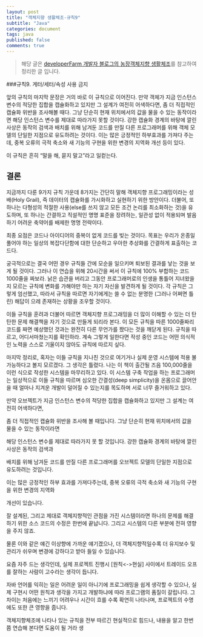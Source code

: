 ```yaml
---
layout: post
title: "객체지향 생활체조-규칙9"
subtitle: "Java"
categories: document
tags: java
published: false
comments: true
---
```


>해당 글은 [developerFarm 개발자 블로그의 농장객체지향 생활체조](https://developerfarm.wordpress.com/2012/02/03/object_calisthenics_summary)를 참고하여 정리한 글 입니다.

###규칙9. 게터/세터/속성 사용 금지

앞의 규칙의 마지막 문장은 거의 바로 이 규칙으로 이어진다. 만약 객체가 지금 인스턴스 변수의 적당한 집합을 캡슐화하고 있지만 그 설계가 여전히 어색하다면, 좀 더 직접적인 캡슐화 위반을 조사해볼 때다. 그냥 단순히 현재 위치에서의 값을 물을 수 있는 동작이라면 해당 인스턴스 변수를 제대로 따라가지 못할 것이다. 강한 캡슐화 경계의 바탕에 깔린 사상은 동작의 검색과 배치를 위해 남겨둔 코드를 만질 다른 프로그래머를 위해 객체 모델의 단일한 지점으로 유도하려는 것이다. 이는 많은 긍정적인 하부효과를 가져다 주는데, 중복 오류의 극적 축소와 새 기능의 구현을 위한 변경의 지역화 개선 등이 있다.

이 규칙은 흔히 “말을 해, 묻지 말고”라고 일컫는다.



## **결론**

지금까지 다룬 9가지 규칙 가운데 8가지는 간단히 말해 객체지향 프로그래밍이라는 성배(Holy Grail), 즉 데이터의 캡슐화를 가시화하고 실현하기 위한 방안이다. 더불어, 또 하나는 다형성의 적절한 사용(else를 쓰지 않고 모든 조건 논리를 최소화하는 것)을 유도하며, 또 하나는 간결하고 직설적인 명명 표준을 장려하는, 일관성 없이 적용되며 발음하기 어려운 축약어를 배제한 명명 전략이다.

최종 요점은 코드나 아이디어의 중복이 없게 코드를 빚는 것이다. 목표는 우리가 온종일 풀어야 하는 일상의 복잡다단함에 대한 단순하고 우아한 추상화를 간결하게 표출하는 코드다.

궁극적으로는 결국 어떤 경우 규칙들 간에 모순을 일으키며 퇴보된 결과를 낳는 것을 보게 될 것이다. 그러나 이 연습을 위해 20시간을 써서 이 규칙에 100% 부합하는 코드 1000줄을 짜보라. 낡은 습관을 버리고 그동안 프로그래머로의 인생을 통틀어 지녀왔을지 모르는 규칙에 변화를 가해야만 하는 자기 자신을 발견하게 될 것이다. 각 규칙은 그렇게 엄선했고, 따라서 규칙을 따르면 자기에게는 쓸 수 없는 분명한 (그러나 어쩌면 틀린) 해답이 으레 존재하는 상황을 조우할 것이다.

이들 규칙을 훈려과 더불어 따르면 객체지향 프로그래밍을 더 많이 이해할 수 있는 더 탄탄한 문제 해결책을 자기 것으로 만들게 되리라 본다. 이 모든 규칙을 따른 1000줄짜리 코드를 짜면 예상했던 것과는 완전히 다른 무언가를 짰다는 것을 깨닫게 된다. 규칙을 따르고, 어디서마쳤는지를 확인하라. 계속 그렇게 일한다면 작성 중인 코드는 어떤 의식적인 노력을 스스로 기울이지 않아도 규칙에 따르지 싶다.

마지막 정리로, 혹자는 이들 규칙을 지나친 것으로 여기거나 실제 운영 시스템에 적용 불가능하다고 볼지 모르겠다. 그 생각은 틀렸다. 나는 이 책이 출간될 즈음 100,000줄을 이런 식으로 작성한 시스템을 마무리하고 있다. 이 시스템 구축 작업을 하는 프로그래머는 일상적으로 이들 규칙을 따르며 심오한 간결성(deep simplicity)을 온몸으로 끌어안을 때 얼마나 지겨운 개발이 덜어질 수 있는지를 목도하며 서로 너무 즐거워하고 있다.



만약 오브젝트가 지금 인스턴스 변수의 적당한 집합을 캡슐화하고 있지만 그 설계는 여전히 어색하다면,

좀 더 직접적인 캡슐화 위반을 조사해 볼 때입니다. 그냥 단순히 현재 위치에서의 값을 물을 수 있는 동작이라면

해당 인스턴스 변수를 제대로 따라가지 못 할 것입니다. 강한 캡슐화 경계의 바탕에 깔린 사상은 동작의 검색과

배치를 위해 남겨둔 코드를 만질 다른 프로그래머를 오브젝트 모델의 단일한 지점으로 유도하려는 것입니다.

이는 많은 긍정적인 하부 효과를 가져다주는데, 중복 오류의 극적 축소와 새 기능의 구현을 위한 변경의 지역화

개선이 있습니다.

잘 설계된, 그리고 제대로 객체지향적인 관점을 가진 시스템이라면 하나의 문제를 해결하기 위한 소스 코드의 수정은 한번에 끝납니다. 그리고 시스템의 다른 부분에 전혀 영향을 주지 않죠.

물론 이와 같은 얘긴 이상향에 가까운 얘기겠으나, 더 객체지향적일수록 더 유지보수 및 관리가 쉬우며 변경에 강하다고 받아 들일 수 있습니다.

요즘 자주 드는 생각인데,  실제 프로젝트 진행시 [원칙<->현실] 사이에서 트레이드 오프를 잘하는 사람이 고수라는 생각이 듭니다.

 

자바 언어를 익히는 일은 어려운 일이 아니기에 프로그래밍을 쉽게 생각할 수 있으나, 실제 구현시 어떤 원칙과 생각을 가지고 개발하냐에 따라 프로그램의 품질이 갈립니다. 그 차이는 처음에는 느끼기 어려우나 시간이 흐를 수록 확연히 나타나며, 프로젝트의 수명에도 또한 큰 영향을 줍니다.

객체지향체조에 나타나 있는 규칙을 전부 따르긴 현실적으로 힘드나, 내용을 알고 한번쯤 연습해 본다면 도움이 될 거라 생

